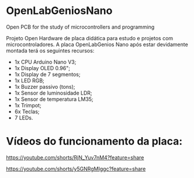 # OpenLabGeniosNano
Open PCB for the study of microcontrollers and programming

Projeto Open Hardware de placa didática para estudo e projetos com microcontroladores.
A placa OpenLabGenios Nano após estar devidamente montada terá os seguintes recursos:
- 1x CPU Arduino Nano V3;
- 1x Display OLED 0.96";
- 1x Display de 7 segmentos;
- 1x LED RGB;
- 1x Buzzer passivo (tons);
- 1x Sensor de luminosidade LDR;
- 1x Sensor de temperatura LM35;
- 1x Trimpot;
- 6x Teclas;
- 7 LEDs.

# Vídeos do funcionamento da placa:

https://youtube.com/shorts/RjN_Yuv7nM4?feature=share

https://youtube.com/shorts/y5GNRgMIggc?feature=share
